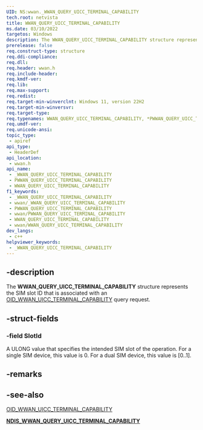 ```yaml
---
UID: NS:wwan._WWAN_QUERY_UICC_TERMINAL_CAPABILITY
tech.root: netvista
title: WWAN_QUERY_UICC_TERMINAL_CAPABILITY
ms.date: 03/10/2022
targetos: Windows
description: The WWAN_QUERY_UICC_TERMINAL_CAPABILITY structure represents the SIM slot ID that is associated with an OID_WWAN_UICC_TERMINAL_CAPABILITY query request.
prerelease: false
req.construct-type: structure
req.ddi-compliance: 
req.dll: 
req.header: wwan.h
req.include-header: 
req.kmdf-ver: 
req.lib: 
req.max-support: 
req.redist: 
req.target-min-winverclnt: Windows 11, version 22H2 
req.target-min-winversvr: 
req.target-type: 
req.typenames: WWAN_QUERY_UICC_TERMINAL_CAPABILITY, *PWWAN_QUERY_UICC_TERMINAL_CAPABILITY
req.umdf-ver: 
req.unicode-ansi: 
topic_type:
 - apiref
api_type:
 - HeaderDef
api_location:
 - wwan.h
api_name:
 - _WWAN_QUERY_UICC_TERMINAL_CAPABILITY
 - PWWAN_QUERY_UICC_TERMINAL_CAPABILITY
 - WWAN_QUERY_UICC_TERMINAL_CAPABILITY
f1_keywords:
 - _WWAN_QUERY_UICC_TERMINAL_CAPABILITY
 - wwan/_WWAN_QUERY_UICC_TERMINAL_CAPABILITY
 - PWWAN_QUERY_UICC_TERMINAL_CAPABILITY
 - wwan/PWWAN_QUERY_UICC_TERMINAL_CAPABILITY
 - WWAN_QUERY_UICC_TERMINAL_CAPABILITY
 - wwan/WWAN_QUERY_UICC_TERMINAL_CAPABILITY
dev_langs:
 - c++
helpviewer_keywords:
 - _WWAN_QUERY_UICC_TERMINAL_CAPABILITY
---
```


## -description

The **WWAN_QUERY_UICC_TERMINAL_CAPABILITY** structure represents the SIM slot ID that is associated with an [OID_WWAN_UICC_TERMINAL_CAPABILITY](/windows-hardware/drivers/network/oid-wwan-uicc-terminal-capability) query request.

## -struct-fields

### -field SlotId

A ULONG value that specifies the intended SIM slot of the operation. For a single SIM device, this value is 0. For a dual SIM device, this value is [0..1].

## -remarks

## -see-also

[OID_WWAN_UICC_TERMINAL_CAPABILITY](/windows-hardware/drivers/network/oid-wwan-uicc-terminal-capability)

[**NDIS_WWAN_QUERY_UICC_TERMINAL_CAPABILITY**](../ndiswwan/ns-ndiswwan-ndis_wwan_query_uicc_terminal_capability.md)